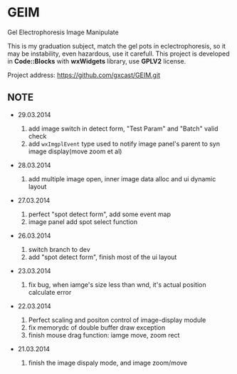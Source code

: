 GEIM
====

Gel Electrophoresis Image Manipulate

This is my graduation subject, match the gel pots in eclectrophoresis, so it may be instability, even hazardous, use it carefull. This project is developed in __Code::Blocks__ with __wxWidgets__ library, use __GPLV2__ license.

Project address: <https://github.com/gxcast/GEIM.git>

NOTE
----
* 29.03.2014
    1. add image switch in detect form, "Test Param" and "Batch" valid check
    2. add `wxImgplEvent` type used to notify image panel's parent to syn image display(move zoom et al)

* 28.03.2014
    1. add multiple image open, inner image data alloc and ui dynamic layout

* 27.03.2014
    1. perfect "spot detect form", add some event map
    2. image panel add spot select function

* 26.03.2014
    1. switch branch to dev
    2. add "spot detect form", finish most of the ui layout

* 23.03.2014
    1. fix bug, when iamge's size less than wnd, it's actual position calculate error

* 22.03.2014
    1. Perfect scaling and positon control of image-display module
    2. fix memorydc of double buffer draw exception
    3. finish mouse drag function: iamge move, zoom rect

* 21.03.2014
    1. finish the image dispaly mode, and image zoom/move

